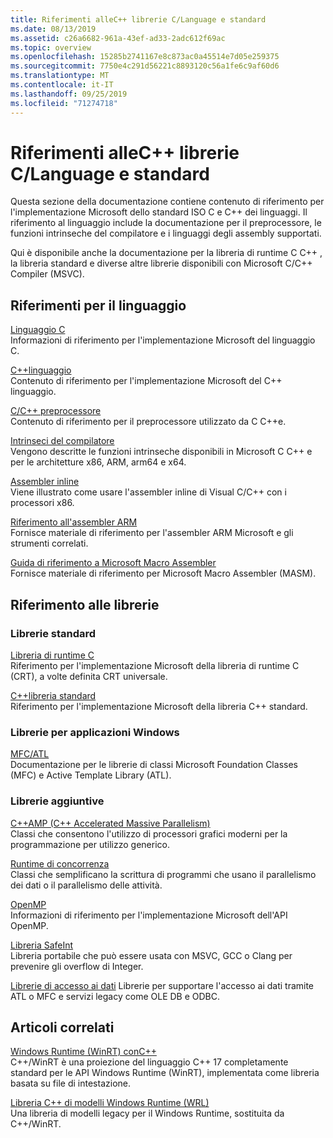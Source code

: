 ```yaml
---
title: Riferimenti alleC++ librerie C/Language e standard
ms.date: 08/13/2019
ms.assetid: c26a6682-961a-43ef-ad33-2adc612f69ac
ms.topic: overview
ms.openlocfilehash: 15285b2741167e8c873ac0a45514e7d05e259375
ms.sourcegitcommit: 7750e4c291d56221c8893120c56a1fe6c9af60d6
ms.translationtype: MT
ms.contentlocale: it-IT
ms.lasthandoff: 09/25/2019
ms.locfileid: "71274718"
---
```

# <a name="cc-language-and-standard-libraries-reference"></a>Riferimenti alleC++ librerie C/Language e standard

Questa sezione della documentazione contiene contenuto di riferimento per l'implementazione Microsoft dello standard ISO C e C++ dei linguaggi. Il riferimento al linguaggio include la documentazione per il preprocessore, le funzioni intrinseche del compilatore e i linguaggi degli assembly supportati.

Qui è disponibile anche la documentazione per la libreria di runtime C C++ , la libreria standard e diverse altre librerie disponibili con Microsoft C/C++ Compiler (MSVC).

## <a name="language-reference"></a>Riferimenti per il linguaggio

[Linguaggio C](../c-language/c-language-reference.md)\
Informazioni di riferimento per l'implementazione Microsoft del linguaggio C.

[C++linguaggio](../cpp/cpp-language-reference.md)\
Contenuto di riferimento per l'implementazione Microsoft del C++ linguaggio.

[C/C++ preprocessore](../preprocessor/c-cpp-preprocessor-reference.md)\
Contenuto di riferimento per il preprocessore utilizzato da C C++e.

[Intrinseci del compilatore](../intrinsics/compiler-intrinsics.md)\
Vengono descritte le funzioni intrinseche disponibili in Microsoft C C++ e per le architetture x86, ARM, arm64 e x64.

[Assembler inline](../assembler/inline/inline-assembler.md)\
Viene illustrato come usare l'assembler inline di Visual C/C++ con i processori x86.

[Riferimento all'assembler ARM](../assembler/arm/arm-assembler-reference.md)\
Fornisce materiale di riferimento per l'assembler ARM Microsoft e gli strumenti correlati.

[Guida di riferimento a Microsoft Macro Assembler](../assembler/masm/microsoft-macro-assembler-reference.md)\
Fornisce materiale di riferimento per Microsoft Macro Assembler (MASM).

## <a name="libraries-reference"></a>Riferimento alle librerie

### <a name="standard-libraries"></a>Librerie standard

[Libreria di runtime C](../c-runtime-library/c-run-time-library-reference.md)\
Riferimento per l'implementazione Microsoft della libreria di runtime C (CRT), a volte definita CRT universale.

[C++libreria standard](../standard-library/cpp-standard-library-reference.md)\
Riferimento per l'implementazione Microsoft della libreria C++ standard.

### <a name="libraries-for-windows-applications"></a>Librerie per applicazioni Windows

[MFC/ATL](../mfc/mfc-and-atl.md)\
Documentazione per le librerie di classi Microsoft Foundation Classes (MFC) e Active Template Library (ATL).

### <a name="additional-libraries"></a>Librerie aggiuntive

[C++AMP (C++ Accelerated Massive Parallelism)](../parallel/amp/cpp-amp-cpp-accelerated-massive-parallelism.md)\
Classi che consentono l'utilizzo di processori grafici moderni per la programmazione per utilizzo generico.

[Runtime di concorrenza](../parallel/concrt/concurrency-runtime.md)\
Classi che semplificano la scrittura di programmi che usano il parallelismo dei dati o il parallelismo delle attività.

[OpenMP](../parallel/openmp/openmp-in-visual-cpp.md)\
Informazioni di riferimento per l'implementazione Microsoft dell'API OpenMP.

[Libreria SafeInt](../safeint/safeint-library.md)\
Libreria portabile che può essere usata con MSVC, GCC o Clang per prevenire gli overflow di Integer.

[Librerie di accesso ai dati](../data/data-access-in-cpp.md) Librerie per supportare l'accesso ai dati tramite ATL o MFC e servizi legacy come OLE DB e ODBC.

## <a name="related-articles"></a>Articoli correlati

[Windows Runtime (WinRT) conC++](/windows/uwp/cpp-and-winrt-apis/index)\
C++/WinRT è una proiezione del linguaggio C++ 17 completamente standard per le API Windows Runtime (WinRT), implementata come libreria basata su file di intestazione.

[Libreria C++ di modelli Windows Runtime (WRL)](../cppcx/wrl/windows-runtime-cpp-template-library-wrl.md)\
Una libreria di modelli legacy per il Windows Runtime, sostituita da C++/WinRT.
